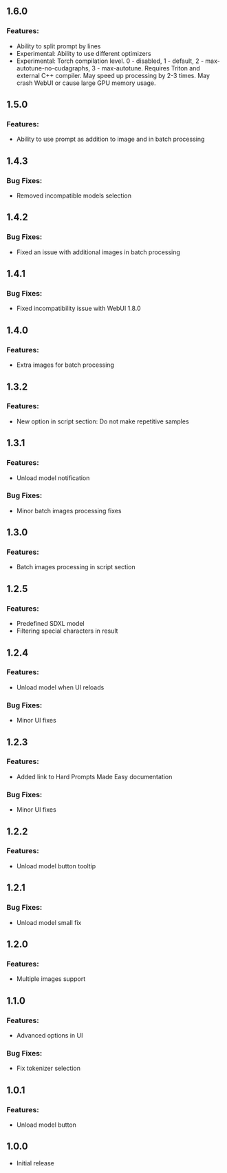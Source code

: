 ## 1.6.0

### Features:
 * Ability to split prompt by lines
 * Experimental: Ability to use different optimizers
 * Experimental: Torch compilation level. 0 - disabled, 1 - default, 2 - max-autotune-no-cudagraphs, 3 - max-autotune. Requires Triton and external C++ compiler. May speed up processing by 2-3 times. May crash WebUI or cause large GPU memory usage.


## 1.5.0

### Features:
 * Ability to use prompt as addition to image and in batch processing


## 1.4.3

### Bug Fixes:
 * Removed incompatible models selection


## 1.4.2

### Bug Fixes:
 * Fixed an issue with additional images in batch processing


## 1.4.1

### Bug Fixes:
 * Fixed incompatibility issue with WebUI 1.8.0


## 1.4.0

### Features:
 * Extra images for batch processing


## 1.3.2

### Features:
 * New option in script section: Do not make repetitive samples


## 1.3.1

### Features:
 * Unload model notification

### Bug Fixes:
 * Minor batch images processing fixes


## 1.3.0

### Features:
 * Batch images processing in script section


## 1.2.5

### Features:
 * Predefined SDXL model
 * Filtering special characters in result


## 1.2.4

### Features:
 * Unload model when UI reloads

### Bug Fixes:
 * Minor UI fixes


## 1.2.3

### Features:
 * Added link to Hard Prompts Made Easy documentation

### Bug Fixes:
 * Minor UI fixes


## 1.2.2

### Features:
 * Unload model button tooltip


## 1.2.1

### Bug Fixes:
 * Unload model small fix


## 1.2.0

### Features:
 * Multiple images support


## 1.1.0

### Features:
 * Advanced options in UI

### Bug Fixes:
 * Fix tokenizer selection


## 1.0.1

### Features:
 * Unload model button


## 1.0.0
 * Initial release
